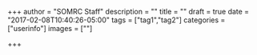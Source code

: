 +++
author = "SOMRC Staff"
description = ""
title = ""
draft = true
date = "2017-02-08T10:40:26-05:00"
tags = ["tag1","tag2"]
categories = ["userinfo"]
images = [""]

+++


